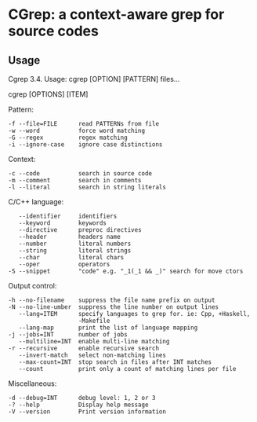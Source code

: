 CGrep: a context-aware grep for source codes
============================================

Usage
-----

Cgrep 3.4. Usage: cgrep [OPTION] [PATTERN] files...

cgrep [OPTIONS] [ITEM]

Pattern:

    -f --file=FILE      read PATTERNs from file
    -w --word           force word matching
    -G --regex          regex matching
    -i --ignore-case    ignore case distinctions

Context:

    -c --code           search in source code
    -m --comment        search in comments
    -l --literal        search in string literals

C/C++ language:

       --identifier     identifiers
       --keyword        keywords
       --directive      preproc directives
       --header         headers name
       --number         literal numbers
       --string         literal strings
       --char           literal chars
       --oper           operators
    -S --snippet        "code" e.g. "_1(_1 && _)" search for move ctors

Output control:

    -h --no-filename    suppress the file name prefix on output
    -N --no-line-umber  suppress the line number on output lines
       --lang=ITEM      specify languages to grep for. ie: Cpp, +Haskell,
                        -Makefile
       --lang-map       print the list of language mapping
    -j --jobs=INT       number of jobs
       --multiline=INT  enable multi-line matching
    -r --recursive      enable recursive search
       --invert-match   select non-matching lines
       --max-count=INT  stop search in files after INT matches
       --count          print only a count of matching lines per file

Miscellaneous:

    -d --debug=INT      debug level: 1, 2 or 3
    -? --help           Display help message
    -V --version        Print version information

